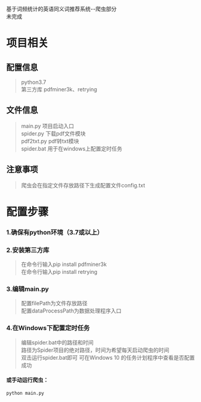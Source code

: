 基于词频统计的英语同义词推荐系统--爬虫部分  
未完成
  
# 项目相关  
## 配置信息  
>python3.7  
>第三方库 pdfminer3k、retrying  

## 文件信息  
>main.py 项目启动入口  
>spider.py 下载pdf文件模块  
>pdf2txt.py pdf转txt模块  
>spider.bat  用于在windows上配置定时任务  

## 注意事项
>爬虫会在指定文件存放路径下生成配置文件config.txt

# 配置步骤  

### 1.确保有python环境（3.7或以上）  
### 2.安装第三方库  
>在命令行输入pip install pdfminer3k  
>在命令行输入pip install retrying
### 3.编辑main.py  
>配置filePath为文件存放路径  
>配置dataProcessPath为数据处理程序入口  
### 4.在Windows下配置定时任务  
>编辑spider.bat中的路径和时间  
>路径为Spider项目的绝对路径，时间为希望每天启动爬虫的时间  
>双击运行spider.bat即可
>可在Windows 10 的任务计划程序中查看是否配置成功  

#### 或手动运行爬虫：
`python main.py`

